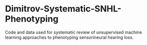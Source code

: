# Dimitrov-Systematic-SNHL-Phenotyping
Code and data used for systematic review of unsupervised machine learning approaches to phenotyping sensorineural hearing loss.
